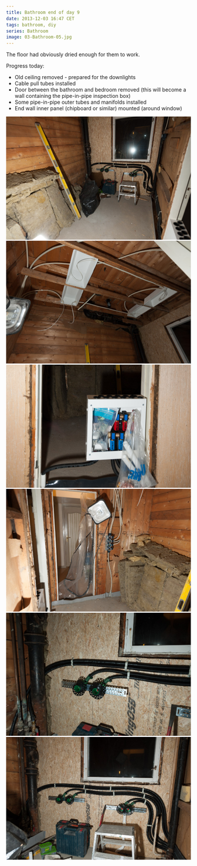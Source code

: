 ```yaml
---
title: Bathroom end of day 9
date: 2013-12-03 16:47 CET
tags: bathroom, diy
series: Bathroom
image: 03-Bathroom-05.jpg
---
```


The floor had obviously dried enough for them to work.

Progress today:

* Old ceiling removed - prepared for the downlights
* Cable pull tubes installed
* Door between the bathroom and bedroom removed (this will become a wall containing the pipe-in-pipe inspection box)
* Some pipe-in-pipe outer tubes and manifolds installed
* End wall inner panel (chipboard or similar) mounted (around window)

![End wall showing window and some pipe-in-pipe manifolds](03-Bathroom-01.jpg 'End wall showing window and some pipe-in-pipe manifolds')
![Ceiling prepared for downlights](03-Bathroom-02.jpg 'Ceiling prepared for downlights')
![Pipe-in-pipe inspection box in the old doorway (will be a wall)](03-Bathroom-03.jpg 'Pipe-in-pipe inspection box in the old doorway (will be a wall)')
![Electic pull tubes in place](03-Bathroom-04.jpg 'Electic pull tubes in place')
![Close-up of the pipe-in-pipe manifolds for the bath](03-Bathroom-05.jpg 'Close-up of the pipe-in-pipe manifolds for the bath')
![Close-up of the end wall showing both bath and basin connections](03-Bathroom-06.jpg 'Close-up of the end wall showing both bath and basin connections')
